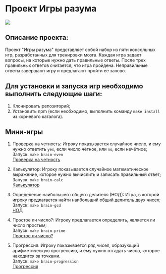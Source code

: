 # **Проект Игры разума**
<a href="https://codeclimate.com/github/MaxSedachev/hexlet-mind-games/maintainability"><img src="https://api.codeclimate.com/v1/badges/7b0d44adc75a7ae65c2e/maintainability" /></a>

## Описание проекта:
Проект "Игры разума" представляет собой набор из пяти консольных игр, разработанных для тренировки мозга. Каждая игра задает вопросы, на которые нужно дать правильные ответы. После трех правильных ответов считается, что игра пройдена. Неправильные ответы завершают игру и предлагают пройти ее заново.  

## Для установки и запуска игр необходимо выполнить следующие шаги:
1. Клонировать репозиторий;
2. Установить npm (если необходимо, выполнить команду ```make install``` из корневого каталога).  

## Мини-игры
1. Проверка на четность: Игроку показывается случайное число, и ему нужно ответить ```yes```, если число чётное, или ```no```, если нечётное;\
Запуск: ```make brain-even```\
[Проверка на четность](https://asciinema.org/a/6NNtwj2smjpSMS5YjGgYxOUB2)

2. Калькулятор: Игроку показывается случайное математическое выражение, которое нужно вычислить и записать правильный ответ;\
Запуск: ```make brain-calc```\
[Калькулятор](https://asciinema.org/a/hNRMN24la7YtOdtoHopPhcMMz)

3. Определение наибольшего общего делителя (НОД): Игра, в которой игроку предлагается найти наибольший общий делитель двух чисел;\
Запуск: ```make brain-gcd```\
[НОД](https://asciinema.org/a/U6NDrrD5QbzqBJdPPgRNATkxb)

4. Простое ли число?: Игроку предлагается определить, является ли число простым;\
Запуск: ```make brain-prime```\
[Простое ли число?](https://asciinema.org/a/4dIXd57umQ3QrBHoV2nBLCE7J)

5. Прогрессия: Игроку показывается ряд чисел, образующий арифметическую прогрессию, и ему нужно отгадать число, которое находится за точками.\
Запуск: ```make brain-progression```\
[Прогрессия](https://asciinema.org/a/Nqes31oZ3F7uDCLuKrlqLGuIh)